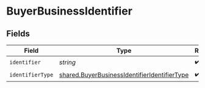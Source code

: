 # BuyerBusinessIdentifier


## Fields

| Field                                                                                                        | Type                                                                                                         | Required                                                                                                     | Description                                                                                                  |
| ------------------------------------------------------------------------------------------------------------ | ------------------------------------------------------------------------------------------------------------ | ------------------------------------------------------------------------------------------------------------ | ------------------------------------------------------------------------------------------------------------ |
| `identifier`                                                                                                 | *string*                                                                                                     | :heavy_check_mark:                                                                                           | N/A                                                                                                          |
| `identifierType`                                                                                             | [shared.BuyerBusinessIdentifierIdentifierType](../../models/shared/buyerbusinessidentifieridentifiertype.md) | :heavy_check_mark:                                                                                           | N/A                                                                                                          |